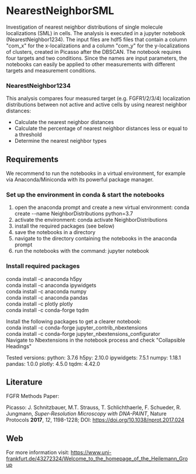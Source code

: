 # NearestNeighborSML
Investigation of nearest neighbor distributions of single molecule localizations (SML) in cells. The analysis is executed in a jupyter notebook (NearestNeighbor1234). The input files are hdf5 files that contain a column "com_x" for the x-localizations and a column "com_y" for the y-localizations of clusters, created in Picasso after the DBSCAN. The notebook requires four targets and two conditions. Since the names are input parameters, the notebooks can easily be applied to other measurements with different targets and measurement conditions.

### NearestNeighbor1234
This analysis compares four measured target (e.g. FGFR1/2/3/4) localization distributions between not active and active cells by using nearest neighbor distances:
- Calculate the nearest neighbor distances
- Calculate the percentage of nearest neighbor distances less or equal to a threshold
- Determine the nearest neighbor types

## Requirements
We recommend to run the notebooks in a virtual environment, for example via Anaconda/Miniconda with its powerful package manager.

### Set up the environment in conda & start the notebooks
1. open the anaconda prompt and create a new virtual environment: conda create --name NeighborDistributions python=3.7
2. activate the environment: conda activate NeighborDistributions
3. install the required packages (see below)
4. save the notebooks in a directory
5. navigate to the directory containing the notebooks in the anaconda prompt
6. run the notebooks with the command: jupyter notebook

### Install required packages
conda install -c anaconda h5py <br/>
conda install -c anaconda ipywidgets <br/>
conda install -c anaconda numpy <br/>
conda install -c anaconda pandas <br/>
conda install -c plotly plotly <br/>
conda install -c conda-forge tqdm <br/>

Install the following packages to get a clearer notebook:<br/>
conda install -c conda-forge jupyter_contrib_nbextensions<br/>
conda install -c conda-forge jupyter_nbextensions_configurator<br/>
Navigate to Nbextensions in the notebook process and check "Collapsible Headings"

Tested versions:
python: 3.7.6
h5py: 2.10.0
ipywidgets: 7.5.1
numpy: 1.18.1
pandas: 1.0.0
plotly: 4.5.0
tqdm: 4.42.0

## Literature
FGFR Methods Paper: 

Picasso: J. Schnitzbauer, M.T. Strauss, T. Schlichthaerle, F. Schueder, R. Jungmann,
*Super-Resolution Microscopy with DNA-PAINT*, Nature Protocols **2017**, *12*, 1198-1228; DOI: https://doi.org/10.1038/nprot.2017.024

## Web
For more information visit: https://www.uni-frankfurt.de/43272324/Welcome_to_the_homepage_of_the_Heilemann_Group
